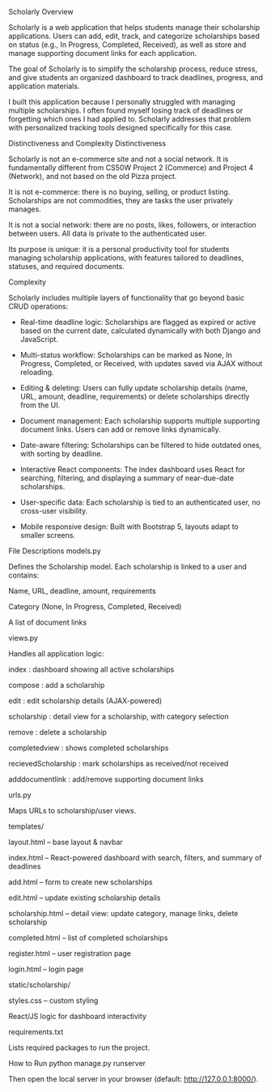 Scholarly
Overview

Scholarly is a web application that helps students manage their scholarship applications. Users can add, edit, track, and categorize scholarships based on status (e.g., In Progress, Completed, Received), as well as store and manage supporting document links for each application.

The goal of Scholarly is to simplify the scholarship process, reduce stress, and give students an organized dashboard to track deadlines, progress, and application materials.

I built this application because I personally struggled with managing multiple scholarships. I often found myself losing track of deadlines or forgetting which ones I had applied to. Scholarly addresses that problem with personalized tracking tools designed specifically for this case.

Distinctiveness and Complexity
Distinctiveness

Scholarly is not an e-commerce site and not a social network. It is fundamentally different from CS50W Project 2 (Commerce) and Project 4 (Network), and not based on the old Pizza project.

It is not e-commerce: there is no buying, selling, or product listing. Scholarships are not commodities, they are tasks the user privately manages.

It is not a social network: there are no posts, likes, followers, or interaction between users. All data is private to the authenticated user.

Its purpose is unique: it is a personal productivity tool for students managing scholarship applications, with features tailored to deadlines, statuses, and required documents.

Complexity

Scholarly includes multiple layers of functionality that go beyond basic CRUD operations:

- Real-time deadline logic: Scholarships are flagged as expired or active based on the current date, calculated dynamically with both Django and JavaScript.

- Multi-status workflow: Scholarships can be marked as None, In Progress, Completed, or Received, with updates saved via AJAX without reloading.

- Editing & deleting: Users can fully update scholarship details (name, URL, amount, deadline, requirements) or delete scholarships directly from the UI.

- Document management: Each scholarship supports multiple supporting document links. Users can add or remove links dynamically.

- Date-aware filtering: Scholarships can be filtered to hide outdated ones, with sorting by deadline.

- Interactive React components: The index dashboard uses React for searching, filtering, and displaying a summary of near-due-date scholarships.

- User-specific data: Each scholarship is tied to an authenticated user, no cross-user visibility.

- Mobile responsive design: Built with Bootstrap 5, layouts adapt to smaller screens.

File Descriptions
models.py

Defines the Scholarship model. Each scholarship is linked to a user and contains:

Name, URL, deadline, amount, requirements

Category (None, In Progress, Completed, Received)

A list of document links

views.py

Handles all application logic:

index : dashboard showing all active scholarships

compose : add a scholarship

edit : edit scholarship details (AJAX-powered)

scholarship : detail view for a scholarship, with category selection

remove : delete a scholarship

completedview : shows completed scholarships

recievedScholarship : mark scholarships as received/not received

adddocumentlink : add/remove supporting document links

urls.py

Maps URLs to scholarship/user views.

templates/

layout.html – base layout & navbar

index.html – React-powered dashboard with search, filters, and summary of deadlines

add.html – form to create new scholarships

edit.html – update existing scholarship details

scholarship.html – detail view: update category, manage links, delete scholarship

completed.html – list of completed scholarships

register.html – user registration page

login.html – login page

static/scholarship/

styles.css – custom styling

React/JS logic for dashboard interactivity

requirements.txt

Lists required packages to run the project.

How to Run
python manage.py runserver


Then open the local server in your browser (default: http://127.0.0.1:8000/).
